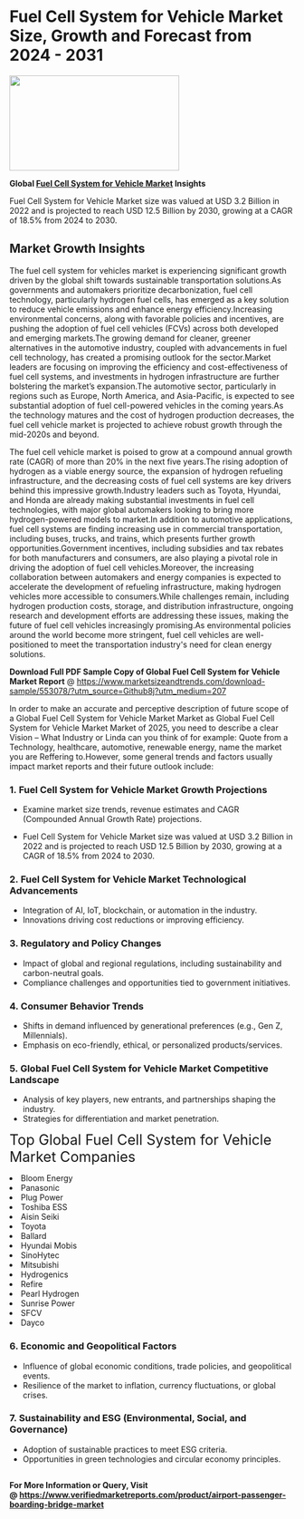 <H1>Fuel Cell System for Vehicle Market Size, Growth and Forecast from 2024 - 2031</H1><img class="aligncenter size-medium wp-image-584254" src="https://thirdeyenews.in/wp-content/uploads/2024/09/Global-Market-Research-300x168.jpeg" alt="" width="300" height="168" /><p><strong>Global&nbsp;<a href="https://www.marketsizeandtrends.com/download-sample/553078/?utm_source=Github8j?utm_medium=207">Fuel Cell System for Vehicle Market</a> Insights</strong></p><p>Fuel Cell System for Vehicle Market size was valued at USD 3.2 Billion in 2022 and is projected to reach USD 12.5 Billion by 2030, growing at a CAGR of 18.5% from 2024 to 2030.</p><p><h2>Market Growth Insights</h2> <p>The fuel cell system for vehicles market is experiencing significant growth driven by the global shift towards sustainable transportation solutions.As governments and automakers prioritize decarbonization, fuel cell technology, particularly hydrogen fuel cells, has emerged as a key solution to reduce vehicle emissions and enhance energy efficiency.Increasing environmental concerns, along with favorable policies and incentives, are pushing the adoption of fuel cell vehicles (FCVs) across both developed and emerging markets.The growing demand for cleaner, greener alternatives in the automotive industry, coupled with advancements in fuel cell technology, has created a promising outlook for the sector.Market leaders are focusing on improving the efficiency and cost-effectiveness of fuel cell systems, and investments in hydrogen infrastructure are further bolstering the market’s expansion.The automotive sector, particularly in regions such as Europe, North America, and Asia-Pacific, is expected to see substantial adoption of fuel cell-powered vehicles in the coming years.As the technology matures and the cost of hydrogen production decreases, the fuel cell vehicle market is projected to achieve robust growth through the mid-2020s and beyond.</p> <p>The fuel cell vehicle market is poised to grow at a compound annual growth rate (CAGR) of more than 20% in the next five years.The rising adoption of hydrogen as a viable energy source, the expansion of hydrogen refueling infrastructure, and the decreasing costs of fuel cell systems are key drivers behind this impressive growth.Industry leaders such as Toyota, Hyundai, and Honda are already making substantial investments in fuel cell technologies, with major global automakers looking to bring more hydrogen-powered models to market.In addition to automotive applications, fuel cell systems are finding increasing use in commercial transportation, including buses, trucks, and trains, which presents further growth opportunities.Government incentives, including subsidies and tax rebates for both manufacturers and consumers, are also playing a pivotal role in driving the adoption of fuel cell vehicles.Moreover, the increasing collaboration between automakers and energy companies is expected to accelerate the development of refueling infrastructure, making hydrogen vehicles more accessible to consumers.While challenges remain, including hydrogen production costs, storage, and distribution infrastructure, ongoing research and development efforts are addressing these issues, making the future of fuel cell vehicles increasingly promising.As environmental policies around the world become more stringent, fuel cell vehicles are well-positioned to meet the transportation industry's need for clean energy solutions.</p> <p><span class=""><strong>Download Full PDF Sample Copy of Global Fuel Cell System for Vehicle Market Report</strong> @ <a href="https://www.marketsizeandtrends.com/download-sample/553078/?utm_source=Github8j?utm_medium=207" target="_blank">https://www.marketsizeandtrends.com/download-sample/553078/?utm_source=Github8j?utm_medium=207</a></span></p><p>In order to make an accurate and perceptive description of future scope of a Global&nbsp;Fuel Cell System for Vehicle Market Market as Global&nbsp;Fuel Cell System for Vehicle Market Market of 2025, you need to describe a clear Vision &ndash; What Industry or Linda can you think of for example: Quote from a Technology, healthcare, automotive, renewable energy, name the market you are Reffering to.However, some general trends and factors usually impact market reports and their future outlook include:</p><h3>1.&nbsp;<strong>Fuel Cell System for Vehicle Market Growth Projections</strong></h3><ul><li>Examine market size trends, revenue estimates and CAGR (Compounded Annual Growth Rate) projections.</li><li><p>Fuel Cell System for Vehicle Market size was valued at USD 3.2 Billion in 2022 and is projected to reach USD 12.5 Billion by 2030, growing at a CAGR of 18.5% from 2024 to 2030.</p></li></ul><h3>2.&nbsp;<strong>Fuel Cell System for Vehicle Market Technological Advancements</strong></h3><ul><li>Integration of AI, IoT, blockchain, or automation in the industry.</li><li>Innovations driving cost reductions or improving efficiency.</li></ul><h3>3.&nbsp;<strong>Regulatory and Policy Changes</strong></h3><ul><li>Impact of global and regional regulations, including sustainability and carbon-neutral goals.</li><li>Compliance challenges and opportunities tied to government initiatives.</li></ul><h3>4.&nbsp;<strong>Consumer Behavior Trends</strong></h3><ul><li>Shifts in demand influenced by generational preferences (e.g., Gen Z, Millennials).</li><li>Emphasis on eco-friendly, ethical, or personalized products/services.</li></ul><h3>5.&nbsp;<strong>Global Fuel Cell System for Vehicle Market Competitive Landscape</strong></h3><ul><li>Analysis of key players, new entrants, and partnerships shaping the industry.</li><li>Strategies for differentiation and market penetration.</li></ul><p data-pm-slice="1 1 []"><span style="color: inherit; font-family: inherit; font-size: 25px;">Top Global Fuel Cell System for Vehicle Market Companies</span></p><div class="" data-test-id=""><p><li>Bloom Energy</li><li> Panasonic</li><li> Plug Power</li><li> Toshiba ESS</li><li> Aisin Seiki</li><li> Toyota</li><li> Ballard</li><li> Hyundai Mobis</li><li> SinoHytec</li><li> Mitsubishi</li><li> Hydrogenics</li><li> Refire</li><li> Pearl Hydrogen</li><li> Sunrise Power</li><li> SFCV</li><li> Dayco</li></p></div><h3>6.&nbsp;<strong>Economic and Geopolitical Factors</strong></h3><ul><li>Influence of global economic conditions, trade policies, and geopolitical events.</li><li>Resilience of the market to inflation, currency fluctuations, or global crises.</li></ul><h3>7.&nbsp;<strong>Sustainability and ESG (Environmental, Social, and Governance)</strong></h3><ul><li>Adoption of sustainable practices to meet ESG criteria.</li><li>Opportunities in green technologies and circular economy principles.</li></ul><h2><strong style="font-size: 14px;">For More Information or Query, Visit @&nbsp;</strong><a style="background-color: #ffffff; font-size: 14px;" href="https://www.marketsizeandtrends.com/report/fuel-cell-system-for-vehicle-market/" target="_blank">https://www.verifiedmarketreports.com/product/airport-passenger-boarding-bridge-market</a></h2>